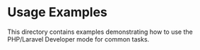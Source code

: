# Usage Examples

This directory contains examples demonstrating how to use the PHP/Laravel Developer mode for common tasks.